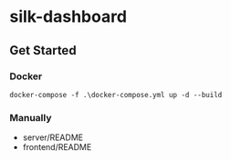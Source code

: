 # silk-dashboard

## Get Started

### Docker

```
docker-compose -f .\docker-compose.yml up -d --build
```

### Manually

- server/README
- frontend/README
